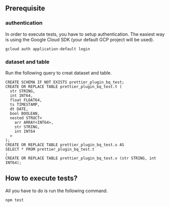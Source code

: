 ## Prerequisite
### authentication
In order to execute tests, you have to setup authentication.
The easiest way is using the Google Cloud SDK (your default GCP project will be used).

```
gcloud auth application-default login
```

### dataset and table
Run the following query to creat dataset and table.

```
CREATE SCHEMA IF NOT EXISTS prettier_plugin_bq_test;
CREATE OR REPLACE TABLE prettier_plugin_bq_test.t (
  str STRING,
  int INT64,
  float FLOAT64,
  ts TIMESTAMP,
  dt DATE,
  bool BOOLEAN,
  nested STRUCT<
    arr ARRAY<INT64>,
    str STRING,
    int INT64
  >
);
CREATE OR REPLACE TABLE prettier_plugin_bq_test.u AS
SELECT * FROM prettier_plugin_bq_test.t
;
CREATE OR REPLACE TABLE prettier_plugin_bq_test.v (str STRING, int INT64);
```

## How to execute tests?
All you have to do is run the following command.

```
npm test
```
